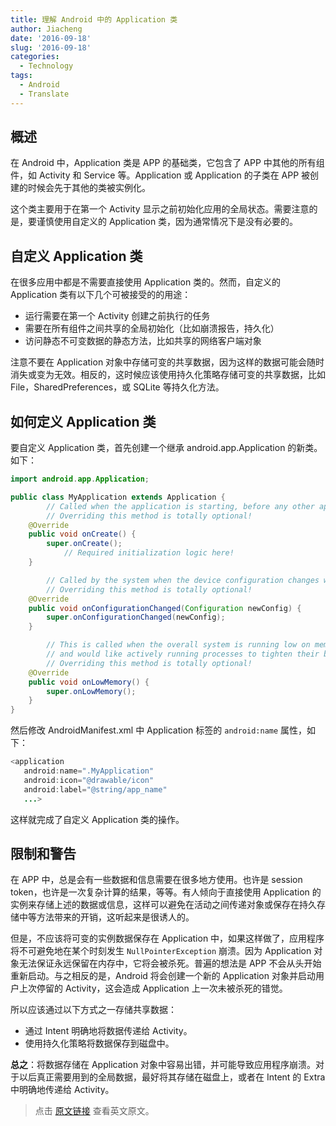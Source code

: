 ```yaml
---
title: 理解 Android 中的 Application 类
author: Jiacheng
date: '2016-09-18'
slug: '2016-09-18'
categories:
  - Technology
tags: 
  - Android
  - Translate
---
```


## 概述
在 Android 中，Application 类是 APP 的基础类，它包含了 APP 中其他的所有组件，如 Activity 和 Service 等。Application 或 Application 的子类在 APP 被创建的时候会先于其他的类被实例化。

这个类主要用于在第一个 Activity 显示之前初始化应用的全局状态。需要注意的是，要谨慎使用自定义的 Application 类，因为通常情况下是没有必要的。

## 自定义 Application 类


在很多应用中都是不需要直接使用 Application 类的。然而，自定义的 Application 类有以下几个可被接受的的用途：

* 运行需要在第一个 Activity 创建之前执行的任务
* 需要在所有组件之间共享的全局初始化（比如崩溃报告，持久化）
* 访问静态不可变数据的静态方法，比如共享的网络客户端对象

注意不要在 Application 对象中存储可变的共享数据，因为这样的数据可能会随时消失或变为无效。相反的，这时候应该使用持久化策略存储可变的共享数据，比如 File，SharedPreferences，或 SQLite 等持久化方法。

## 如何定义 Application 类

要自定义 Application 类，首先创建一个继承 android.app.Application 的新类。如下：

```java
import android.app.Application;

public class MyApplication extends Application {
        // Called when the application is starting, before any other application objects have been created.
        // Overriding this method is totally optional!
	@Override
	public void onCreate() {
	    super.onCreate();
            // Required initialization logic here!
	}

        // Called by the system when the device configuration changes while your component is running.
        // Overriding this method is totally optional!
	@Override
	public void onConfigurationChanged(Configuration newConfig) {
	    super.onConfigurationChanged(newConfig);
	}

        // This is called when the overall system is running low on memory, 
        // and would like actively running processes to tighten their belts.
        // Overriding this method is totally optional!
	@Override
	public void onLowMemory() {
	    super.onLowMemory();
	}
}
```

然后修改 AndroidManifest.xml 中 Application 标签的 `android:name` 属性，如下：

```java
<application 
   android:name=".MyApplication"
   android:icon="@drawable/icon" 
   android:label="@string/app_name" 
   ...>
```

这样就完成了自定义 Application 类的操作。

## 限制和警告

在 APP 中，总是会有一些数据和信息需要在很多地方使用。也许是 session token，也许是一次复杂计算的结果，等等。有人倾向于直接使用 Application 的实例来存储上述的数据或信息，这样可以避免在活动之间传递对象或保存在持久存储中等方法带来的开销，这听起来是很诱人的。

但是，不应该将可变的实例数据保存在 Application 中，如果这样做了，应用程序将不可避免地在某个时刻发生 `NullPointerException` 崩溃。因为 Application 对象无法保证永远保留在内存中，它将会被杀死。普遍的想法是 APP 不会从头开始重新启动。与之相反的是，Android 将会创建一个新的 Application 对象并启动用户上次停留的 Activity，这会造成 Application 上一次未被杀死的错觉。

所以应该通过以下方式之一存储共享数据：

* 通过 Intent 明确地将数据传递给 Activity。
* 使用持久化策略将数据保存到磁盘中。

**总之**：将数据存储在 Application 对象中容易出错，并可能导致应用程序崩溃。对于以后真正需要用到的全局数据，最好将其存储在磁盘上，或者在 Intent 的 Extra 中明确地传递给 Activity。

> 点击 [原文链接](https://guides.codepath.com/android/Understanding-the-Android-Application-Class#limitations-and-warnings) 查看英文原文。

